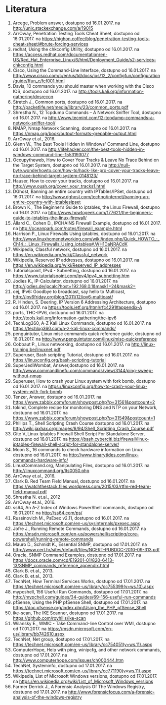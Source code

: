 # Literatura

1. Arcege, Problem answer, dostupno od 16.01.2017. na http://unix.stackexchange.com/a/19015
2. ArrOway, Penetration Testing Tools Cheat Sheet, dostupno od 16.01.2017. na https://highon.coffee/blog/penetration-testing-tools-cheat-sheet/#brute-forcing-services
3. redhat, Using the chkconfig Utility, dostupno od 16.01.2017. na https://access.redhat.com/documentation/en-US/Red_Hat_Enterprise_Linux/6/html/Deployment_Guide/s2-services-chkconfig.html
4. Cisco, Using the Command-Line Interface, dostupno od 16.01.2017. na http://www.cisco.com/c/en/us/td/docs/ios/12_2/configfun/configuration/guide/ffun_c/fcf001.html
5. Davis, 10 commands you should master when working with the Cisco IOS, dostupno od 16.01.2017. na http://tools.kali.org/information-gathering/dnsrecon
6. Stretch J., Common ports, dostupno od 16.01.2017. na http://packetlife.net/media/library/23/common_ports.pdf
7. Shrestha N., 12 Tcpdump Commands – A Network Sniffer Tool, dostupno od 16.01.2017. na http://www.tecmint.com/12-tcpdump-commands-a-network-sniffer-tool/
8. NMAP, Nmap Network Scanning, dostupno od 16.01.2017. na https://nmap.org/book/output-formats-grepable-output.html
9. ArrOway et.al., 2016.
10. Glenn W., The Best Tools Hidden in Windows' Command Line, dostupno od 16.01.2017. na http://lifehacker.com/the-best-tools-hidden-in-windows-command-line-1553193077
11. Occupytheweb, How to Cover Your Tracks & Leave No Trace Behind on the Target System, dostupno od 16.01.2017. na http://null-byte.wonderhowto.com/how-to/hack-like-pro-cover-your-tracks-leave-no-trace-behind-target-system-0148123/
12. Hauser, How to cover your tracks, dostupno od 16.01.2017. na http://www.ouah.org/cover_your_tracks1.html
13. DGhost, Banning an entire country with IPTables/IPSet, dostupno od 16.01.2017. na http://www.dghost.com/techno/internet/banning-an-entire-country-with-iptablesipset
14. Brown K., The Beginner’s Guide to iptables, the Linux Firewall, dostupno od 16.01.2017. na http://www.howtogeek.com/177621/the-beginners-guide-to-iptables-the-linux-firewall/
15. Allard C., Cohen D., IPCHAINS Firewall Example, dostupno od 16.01.2017. na http://oceanpark.com/notes/firewall_example.html
16. Harrison P., Linux Firewalls Using iptables, dostupno od 16.01.2017. na http://www.linuxhomenetworking.com/wiki/index.php/Quick_HOWTO_:_Ch14_:_Linux_Firewalls_Using_iptables#.WH1DaNRACdK
17. Wikipedia, Classful network, dostupno od 16.01.2017. na https://en.wikipedia.org/wiki/Classful_network
18. Wikipedia, Reserved IP addresses, dostupno od 16.01.2017. na https://en.wikipedia.org/wiki/Reserved_IP_addresses
19. Tutorialspoint, IPv4 - Subnetting, dostupno od 16.01.2017. na https://www.tutorialspoint.com/ipv4/ipv4_subnetting.htm
20. Jodies K., IP-Calculator, dostupno od 16.01.2017. na http://jodies.de/ipcalc?host=192.168.0.1&mask1=24&mask2=
21. oej, IPv6: Goodbye to broadcast, say hello to Multicast, http://ipv6friday.org/blog/2011/12/ipv6-multicast/
22. R. Hinden, S. Deering, IP Version 6 Addressing Architecture, dostupno od 16.01.2017. na https://tools.ietf.org/html/rfc4291#appendix-A
23. ports, THC-IPV6, dostupno od 16.01.2017. na http://tools.kali.org/information-gathering/thc-ipv6
24. TechLog360, A-Z Kali Linux Commands, dostupno od 16.01.2017. na https://techlog360.com/a-z-kali-linux-commands/
25. penguintutor, Linux misc commands quick reference guide, dostupno od 16.01.2017. na http://www.penguintutor.com/linux/misc-quickreference
26. Cobbaut P., Linux networking, dostupno od 16.01.2017. na http://linux-training.be/linuxnet.pdf
27. Superuser, Bash scripting Tutorial, dostupno od 16.01.2017. na https://linuxconfig.org/bash-scripting-tutorial
28. SuperJediWombat, Answer,dostupno od 16.01.2017. na http://www.commandlinefu.com/commands/view/3144/ping-sweep-without-nmap
29. Superuser, How to crash your Linux system with fork bomb, dostupno od 16.01.2017. na https://linuxconfig.org/how-to-crash-your-linux-system-with-fork-bomb
30. Tenzer, Answer, dostupno od 16.01.2017. na https://www.zabbix.com/forum/showpost.php?p=31561&postcount=2
31. tokind, Complete recipe for monitoring DNS and NTP on your Network, dostupno od 16.01.2017. na https://www.zabbix.com/forum/showpost.php?p=31549&postcount=1
32. Phillips T., Shell  Scripting Crash Course dostupno od 16.01.2017. na http://wiki.jaxhax.org/images/9/94/Shell_Scripting_Crash_Course.pdf
33. Gite V.,Linux Iptables Firewall Shell Script For Standalone Server, dostupno od 16.01.2017. na https://bash.cyberciti.biz/firewall/linux-iptables-firewall-shell-script-for-standalone-server/
34. Moon S., 16 commands to check hardware information on Linux dostupno od 16.01.2017. na http://www.binarytides.com/linux-commands-hardware-info/
35. LinuxCommand.org, Manipulating Files, dostupno od 16.01.2017. na http://linuxcommand.org/lts0050.php
36. ArrOway et.al., 2016.
37. Clark B. Red Team Field Manual, dostupno od 16.01.2017. na https://watchthestack.files.wordpress.com/2015/03/rtfm-red-team-field-manual.pdf
38. Shrestha N. et.al., 2012 
39. ArrOway et.al., 2016. 
40. ss64, An A-Z Index of Windows PowerShell commands, dostupno od 16.01.2017. na http://ss64.com/ps/
41. Russinovich M., PsExec v2.11, dostupno od 16.01.2017. na https://technet.microsoft.com/en-us/sysinternals/pxexec.aspx
42. Jofre J., Running Remote Commands, dostupno od 16.01.2017. na https://msdn.microsoft.com/en-us/powershell/scripting/core-powershell/running-remote-commands
43. Mauro D., Schmidt K., Essential SNMP, dostupno od 17.01.2017. na http://www.cert.hr/sites/default/files/NCERT-PUBDOC-2010-09-313.pdf
44. Oracle, SNMP Command Examples, dostupno od 17.01.2017. na https://docs.oracle.com/cd/E19201-01/820-6413-13/SNMP_commands_reference_appendix.html  
45. Clark B. et.al., 2013.
46. Clark B. et.al., 2013. 
47. TechNet, How Terminal Services Works, dostupno od 17.01.2017. na https://technet.microsoft.com/en-us/library/cc755399(v=ws.10).aspx
48. mypcshell, 156 Useful Run Commands, dostupno od 17.01.2017. na http://mypchell.com/guides/34-guides/69-156-useful-run-commands
49. pfSense, Using the PHP pfSense Shell, dostupno od 17.01.2017. na https://doc.pfsense.org/index.php/Using_the_PHP_pfSense_Shell
50. ike-scan, The IKE Scanner, dostupno od 17.01.2017. na https://github.com/royhills/ike-scan
51. Wilansky E., WMIC - Take Command-line Control over WMI, dostupno od 17.01.2017. na https://msdn.microsoft.com/en-us/library/bb742610.aspx
52. TechNet, Net group, dostupno od 17.01.2017. na https://technet.microsoft.com/en-us/library/cc754051(v=ws.11).aspx
53. ComputerHope, Help with ping, winipcfg, and other network commands, dostupno od 17.01.2017. na http://www.computerhope.com/issues/ch000444.htm
54. TechNet, Systeminfo, dostupno od 17.01.2017. na https://technet.microsoft.com/en-us/library/cc771190(v=ws.11).aspx
55. Wikipedia, List of Microsoft Windows versions, dostupno od 17.01.2017. na https://en.wikipedia.org/wiki/List_of_Microsoft_Windows_versions
56. Farmer Derrick J., A Forensic Analysis Of The Windows Registry, dostupno od 17.01.2017. na http://www.forensicfocus.com/a-forensic-analysis-of-the-windows-registry
